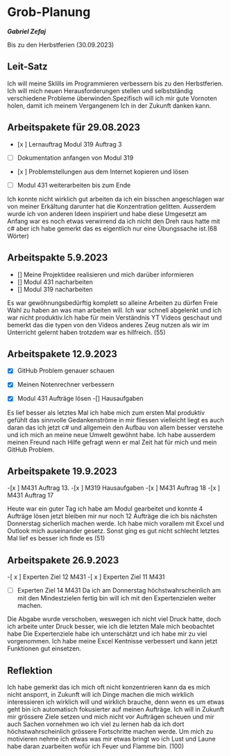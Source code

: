 # Grob-Planung

***Gabriel Zefaj***

Bis zu den Herbstferien (30.09.2023)

## Leit-Satz

Ich will meine Sklills im Programmieren verbessern bis zu den Herbstferien. Ich will mich neuen Herausforderungen stellen und selbstständig verschiedene Probleme überwinden.Spezifisch will ich mir gute Vornoten holen, damit ich meinem Vergangenem Ich in der Zukunft danken kann.

## Arbeitspakete für 29.08.2023




- [x ] Lernauftrag Modul 319 Auftrag 3
- [ ] Dokumentation anfangen von Modul 319
- [x ] Problemstellungen aus dem Internet kopieren und lösen 
- [ ] Modul 431 weiterarbeiten bis zum Ende

Ich konnte nicht wirklich gut arbeiten da ich ein bisschen angeschlagen war von meiner Erkältung darunter hat die Konzentration gelitten.
Ausserdem wurde ich von anderen Ideen inspiriert und habe diese Umgesetzt am Anfang war es noch etwas verwirrend da ich nicht den Dreh raus hatte mit c# aber ich habe gemerkt das es eigentlich nur eine Übungssache ist.(68 Wörter)

## Arbeitspakte 5.9.2023

 - [] Meine Projektidee realisieren und mich darüber informieren
- [] Modul 431 nacharbeiten
- [] Modul 319 nacharbeiten

Es war gewöhnungsbedürftig komplett so alleine Arbeiten zu dürfen Freie Wahl zu haben an was man arbeiten will. Ich war schnell abgelenkt und ich war nicht produktiv.Ich habe für mein Verständnis YT Videos geschaut und bemerkt das die typen von den Videos anderes Zeug nutzen als wir im Unterricht gelernt haben trotzdem war es hilfreich. (55)

## Arbeitspakete 12.9.2023

-[x] GitHub Problem genauer schauen 
-[x] Meinen Notenrechner verbessern 
-[x] Modul 431 Aufträge lösen
-[] Hausaufgaben


Es lief besser als letztes Mal ich habe mich zum ersten Mal produktiv gefühlt das sinnvolle Gedankenströme in mir fliessen vielleicht liegt es auch daran das ich jetzt c# und allgemein den Aufbau von allem besser verstehe und ich mich an meine neue Umwelt gewöhnt habe. Ich habe ausserdem meinen Freund nach Hilfe gefragt wenn er mal Zeit hat für mich und mein GitHub Problem.

## Arbeitspakete 19.9.2023

-[x ] M431 Auftrag 13.
-[x ] M319 Hausaufgaben
-[x ] M431 Auftrag 18
-[x ] M431 Auftrag 17

Heute war ein guter Tag ich habe am Modul gearbeitet und konnte 4 Aufträge lösen jetzt bleiben mir nur noch 12 Aufträge die ich bis nächsten Donnerstag sicherlich machen werde. Ich habe mich vorallem mit Excel und Outlook mich auseinander gesetz. Sonst ging es gut nicht schlecht letztes Mal lief es besser ich finde es (51)


## Arbeitspakete 26.9.2023 
-[ x ] Experten Ziel 12 M431
-[ x ] Experten Ziel 11 M431
-[  ] Experten Ziel 14 M431
Da ich am Donnerstag höchstwahrscheinlich am mit den Mindestzielen fertig bin will ich mit den Expertenzielen weiter machen.

Die Abgabe wurde verschoben, weswegen ich nicht viel Druck hatte, doch ich arbeite unter Druck besser, wie ich die letzten Male mich beobachtet habe
Die Expertenziele habe ich unterschätzt und ich habe mir zu viel vorgenommen. Ich habe meine Excel Kentnisse verbessert und kann jetzt Funktionen gut 
einsetzen.


## Reflektion
Ich habe gemerkt das ich mich oft nicht konzentrieren kann da es mich nicht ansporrt, in Zukunft will ich Dinge machen die mich wirklich interessieren 
ich wirklich will und wirklich brauche, denn wenn es um etwas geht bin ich automatisch fokusierter auf meinen Aufträge. Ich will in Zukunft mir grössere 
Ziele setzen und mich nicht vor Aufträgen scheuen und mir auch Sachen vornehmen wo ich viel zu lernen hab da ich dort höchstwahrscheinlich grössere 
Fortschritte machen werde. Um mich zu motivieren nehme ich etwas was mir etwas bringt wo ich Lust und Laune habe daran zuarbeiten wofür ich Feuer und 
Flamme bin. (100)



